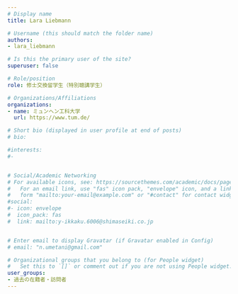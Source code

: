 ```yaml
---
# Display name
title: Lara Liebmann

# Username (this should match the folder name)
authors:
- lara_liebmann

# Is this the primary user of the site?
superuser: false

# Role/position
role: 修士交換留学生（特別聴講学生）

# Organizations/Affiliations
organizations:
- name: ミュンヘン工科大学
  url: https://www.tum.de/

# Short bio (displayed in user profile at end of posts)
# bio: 

#interests:
#- 


# Social/Academic Networking
# For available icons, see: https://sourcethemes.com/academic/docs/page-builder/#icons
#   For an email link, use "fas" icon pack, "envelope" icon, and a link in the
#   form "mailto:your-email@example.com" or "#contact" for contact widget.
#social:
#- icon: envelope
#  icon_pack: fas
#  link: mailto:y-ikkaku.6006@shimaseiki.co.jp


# Enter email to display Gravatar (if Gravatar enabled in Config)
# email: "n.umetani@gmail.com"

# Organizational groups that you belong to (for People widget)
#   Set this to `[]` or comment out if you are not using People widget.
user_groups:
- 過去の在籍者・訪問者
---
```




